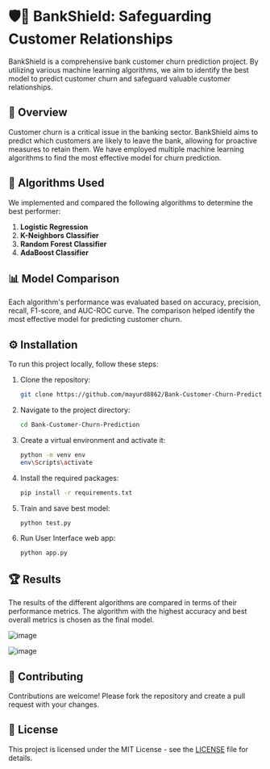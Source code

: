 # 🛡️🏦 BankShield: Safeguarding Customer Relationships 

BankShield is a comprehensive bank customer churn prediction project. By utilizing various machine learning algorithms, we aim to identify the best model to predict customer churn and safeguard valuable customer relationships.

## 🏁 Overview 
Customer churn is a critical issue in the banking sector. BankShield aims to predict which customers are likely to leave the bank, allowing for proactive measures to retain them. We have employed multiple machine learning algorithms to find the most effective model for churn prediction.

## 🤖 Algorithms Used 
We implemented and compared the following algorithms to determine the best performer:
1. **Logistic Regression**
2. **K-Neighbors Classifier**
3. **Random Forest Classifier**
4. **AdaBoost Classifier**

## 📊 Model Comparison 
Each algorithm's performance was evaluated based on accuracy, precision, recall, F1-score, and AUC-ROC curve. The comparison helped identify the most effective model for predicting customer churn.

## ⚙️ Installation 
To run this project locally, follow these steps:

1. Clone the repository:
    ```bash
    git clone https://github.com/mayurd8862/Bank-Customer-Churn-Prediction.git
    ```
2. Navigate to the project directory:
    ```bash
    cd Bank-Customer-Churn-Prediction
    ```
3. Create a virtual environment and activate it:
    ```bash
    python -m venv env
    env\Scripts\activate
    ```
4. Install the required packages:
    ```bash
    pip install -r requirements.txt
    ```
5. Train and save best model:
    ```bash
    python test.py
    ```
5. Run User Interface web app:
    ```bash
    python app.py
    ```

## 🏆 Results 
The results of the different algorithms are compared in terms of their performance metrics. The algorithm with the highest accuracy and best overall metrics is chosen as the final model.

![image](https://github.com/mayurd8862/Bank-Customer-Churn-Prediction/assets/113239727/56b06d9c-45ee-46ab-a42a-a80c2ce7d2fe)

![image](https://github.com/mayurd8862/Bank-Customer-Churn-Prediction/assets/113239727/50fbd851-8f52-483c-9ac4-b747c23cdea5)


## 🤝 Contributing 
Contributions are welcome! Please fork the repository and create a pull request with your changes.

## 📜 License 
This project is licensed under the MIT License - see the [LICENSE](LICENSE) file for details.
